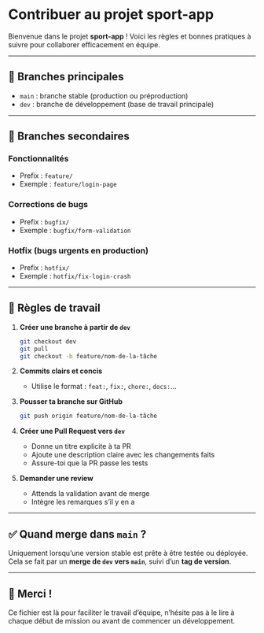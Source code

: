 # Contribuer au projet sport-app

Bienvenue dans le projet **sport-app** ! Voici les règles et bonnes pratiques à suivre pour collaborer efficacement en équipe.

---

## 🔧 Branches principales

- `main` : branche stable (production ou préproduction)
- `dev` : branche de développement (base de travail principale)

---

## 🌿 Branches secondaires

### Fonctionnalités
- Prefix : `feature/`
- Exemple : `feature/login-page`

### Corrections de bugs
- Prefix : `bugfix/`
- Exemple : `bugfix/form-validation`

### Hotfix (bugs urgents en production)
- Prefix : `hotfix/`
- Exemple : `hotfix/fix-login-crash`

---

## 📌 Règles de travail

1. **Créer une branche à partir de `dev`**
   ```bash
   git checkout dev
   git pull
   git checkout -b feature/nom-de-la-tâche


2. **Commits clairs et concis**
   - Utilise le format : `feat:`, `fix:`, `chore:`, `docs:`...

3. **Pousser ta branche sur GitHub**
   ```bash
   git push origin feature/nom-de-la-tâche


4. **Créer une Pull Request vers `dev`**
   - Donne un titre explicite à ta PR
   - Ajoute une description claire avec les changements faits
   - Assure-toi que la PR passe les tests

5. **Demander une review**
   - Attends la validation avant de merge
   - Intègre les remarques s’il y en a

---

## ✅ Quand merge dans `main` ?

Uniquement lorsqu’une version stable est prête à être testée ou déployée.
Cela se fait par un **merge de `dev` vers `main`**, suivi d’un **tag de version**.

---

## 🙌 Merci !

Ce fichier est là pour faciliter le travail d’équipe, n’hésite pas à le lire à chaque début de mission ou avant de commencer un développement.
